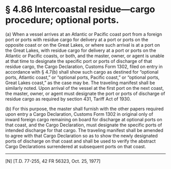 # § 4.86   Intercoastal residue—cargo procedure; optional ports.

(a) When a vessel arrives at an Atlantic or Pacific coast port from a foreign port or ports with residue cargo for delivery at a port or ports on the opposite coast or on the Great Lakes, or where such arrival is at a port on the Great Lakes, with residue cargo for delivery at a port or ports on the Atlantic or Pacific coasts, or both, and the master, owner, or agent is unable at that time to designate the specific port or ports of discharge of that residue cargo, the Cargo Declaration, Customs Form 1302, filed on entry in accordance with § 4.7(b) shall show such cargo as destined for “optional ports, Atlantic coast,” or “optional ports, Pacific coast,” or “optional ports, Great Lakes coast,” as the case may be. The traveling manifest shall be similarly noted. Upon arrival of the vessel at the first port on the next coast, the master, owner, or agent must designate the port or ports of discharge of residue cargo as required by section 431, Tariff Act of 1930.


(b) For this purpose, the master shall furnish with the other papers required upon entry a Cargo Declaration, Customs Form 1302 in original only of inward foreign cargo remaining on board for discharge at optional ports on that coast, and the Cargo Declaration, must designate the specific ports of intended discharge for that cargo. The traveling manifest shall be amended to agree with that Cargo Declaration so as to show the newly designated ports of discharge on that coast and shall be used to verify the abstract Cargo Declarations surrendered at subsequent ports on that coast.



---

[N] [T.D. 77-255, 42 FR 56323, Oct. 25, 1977]




